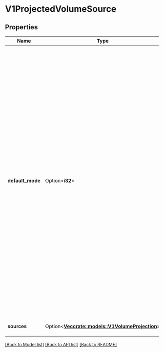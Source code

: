 # V1ProjectedVolumeSource

## Properties

Name | Type | Description | Notes
------------ | ------------- | ------------- | -------------
**default_mode** | Option<**i32**> | Mode bits used to set permissions on created files by default. Must be an octal value between 0000 and 0777 or a decimal value between 0 and 511. YAML accepts both octal and decimal values, JSON requires decimal values for mode bits. Directories within the path are not affected by this setting. This might be in conflict with other options that affect the file mode, like fsGroup, and the result can be other mode bits set. | [optional]
**sources** | Option<[**Vec<crate::models::V1VolumeProjection>**](v1.VolumeProjection.md)> | list of volume projections | [optional]

[[Back to Model list]](../README.md#documentation-for-models) [[Back to API list]](../README.md#documentation-for-api-endpoints) [[Back to README]](../README.md)



